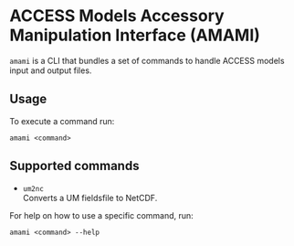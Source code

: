 # ACCESS Models Accessory Manipulation Interface (AMAMI)

`amami` is a CLI that bundles a set of commands to handle ACCESS models input and output files.

## Usage 
To execute a command run:
```
amami <command>
```

## Supported commands
- `um2nc`<br>
  Converts a UM fieldsfile to NetCDF.

For help on how to use a specific command, run:
```
amami <command> --help
```


